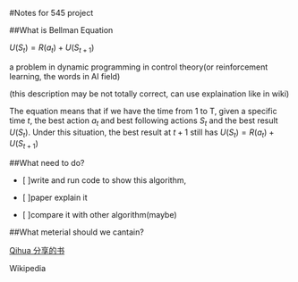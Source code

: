 #Notes for 545 project

##What is Bellman Equation

$U(S_t)= R(a_t)+U(S_{t+1})$

a problem in dynamic programming in control theory(or reinforcement learning, the words in AI field)

(this description may be not totally correct, can use explaination like in wiki)

The equation means that if we have the time from 1 to T, given a specific time $t$, the best action $a_t$ and best following actions $S_t$ and the best result $U(S_t)$. Under this situation, the best result at $t+1$ still has $U(S_t)= R(a_t)+U(S_{t+1})$

##What need to do?

- [ ]write and run code to show this algorithm, 

- [ ]paper explain it 

- [ ]compare it with other algorithm(maybe)

##What meterial should we cantain?

[Qihua 分享的书](http://incompleteideas.net/book/bookdraft2017nov5.pdf)

Wikipedia


